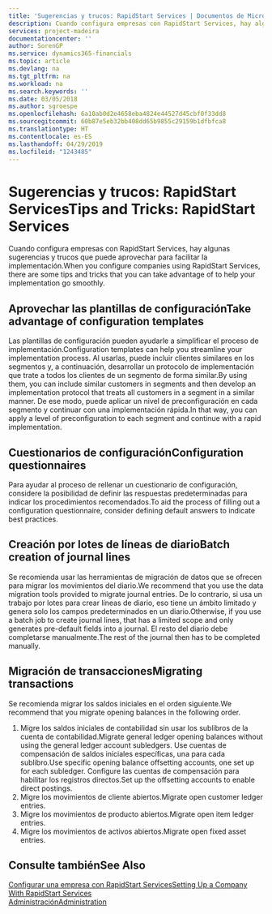 ```yaml
---
title: 'Sugerencias y trucos: RapidStart Services | Documentos de Microsoft'
description: Cuando configura empresas con RapidStart Services, hay algunas sugerencias y trucos que puede aprovechar para facilitar la implementación.
services: project-madeira
documentationcenter: ''
author: SorenGP
ms.service: dynamics365-financials
ms.topic: article
ms.devlang: na
ms.tgt_pltfrm: na
ms.workload: na
ms.search.keywords: ''
ms.date: 03/05/2018
ms.author: sgroespe
ms.openlocfilehash: 6a10ab0d2e4658eba4824e44527d45cbf0f33dd8
ms.sourcegitcommit: 60b87e5eb32bb408dd65b9855c29159b1dfbfca8
ms.translationtype: HT
ms.contentlocale: es-ES
ms.lasthandoff: 04/29/2019
ms.locfileid: "1243485"
---
```

# <a name="tips-and-tricks-rapidstart-services"></a><span data-ttu-id="6111a-103">Sugerencias y trucos: RapidStart Services</span><span class="sxs-lookup"><span data-stu-id="6111a-103">Tips and Tricks: RapidStart Services</span></span>
<span data-ttu-id="6111a-104">Cuando configura empresas con RapidStart Services, hay algunas sugerencias y trucos que puede aprovechar para facilitar la implementación.</span><span class="sxs-lookup"><span data-stu-id="6111a-104">When you configure companies using RapidStart Services, there are some tips and tricks that you can take advantage of to help your implementation go smoothly.</span></span>  

## <a name="take-advantage-of-configuration-templates"></a><span data-ttu-id="6111a-105">Aprovechar las plantillas de configuración</span><span class="sxs-lookup"><span data-stu-id="6111a-105">Take advantage of configuration templates</span></span>  
<span data-ttu-id="6111a-106">Las plantillas de configuración pueden ayudarle a simplificar el proceso de implementación.</span><span class="sxs-lookup"><span data-stu-id="6111a-106">Configuration templates can help you streamline your implementation process.</span></span> <span data-ttu-id="6111a-107">Al usarlas, puede incluir clientes similares en los segmentos y, a continuación, desarrollar un protocolo de implementación que trate a todos los clientes de un segmento de forma similar.</span><span class="sxs-lookup"><span data-stu-id="6111a-107">By using them, you can include similar customers in segments and then develop an implementation protocol that treats all customers in a segment in a similar manner.</span></span> <span data-ttu-id="6111a-108">De ese modo, puede aplicar un nivel de preconfiguración en cada segmento y continuar con una implementación rápida.</span><span class="sxs-lookup"><span data-stu-id="6111a-108">In that way, you can apply a level of preconfiguration to each segment and continue with a rapid implementation.</span></span>  

## <a name="configuration-questionnaires"></a><span data-ttu-id="6111a-109">Cuestionarios de configuración</span><span class="sxs-lookup"><span data-stu-id="6111a-109">Configuration questionnaires</span></span>  
<span data-ttu-id="6111a-110">Para ayudar al proceso de rellenar un cuestionario de configuración, considere la posibilidad de definir las respuestas predeterminadas para indicar los procedimientos recomendados.</span><span class="sxs-lookup"><span data-stu-id="6111a-110">To aid the process of filling out a configuration questionnaire, consider defining default answers to indicate best practices.</span></span>  

## <a name="batch-creation-of-journal-lines"></a><span data-ttu-id="6111a-111">Creación por lotes de líneas de diario</span><span class="sxs-lookup"><span data-stu-id="6111a-111">Batch creation of journal lines</span></span>  
<span data-ttu-id="6111a-112">Se recomienda usar las herramientas de migración de datos que se ofrecen para migrar los movimientos del diario.</span><span class="sxs-lookup"><span data-stu-id="6111a-112">We recommend that you use the data migration tools provided to migrate journal entries.</span></span> <span data-ttu-id="6111a-113">De lo contrario, si usa un trabajo por lotes para crear líneas de diario, eso tiene un ámbito limitado y genera solo los campos predeterminados en un diario.</span><span class="sxs-lookup"><span data-stu-id="6111a-113">Otherwise, if you use a batch job to create journal lines, that has a limited scope and only generates pre-default fields into a journal.</span></span> <span data-ttu-id="6111a-114">El resto del diario debe completarse manualmente.</span><span class="sxs-lookup"><span data-stu-id="6111a-114">The rest of the journal then has to be completed manually.</span></span>  

## <a name="migrating-transactions"></a><span data-ttu-id="6111a-115">Migración de transacciones</span><span class="sxs-lookup"><span data-stu-id="6111a-115">Migrating transactions</span></span>  
<span data-ttu-id="6111a-116">Se recomienda migrar los saldos iniciales en el orden siguiente.</span><span class="sxs-lookup"><span data-stu-id="6111a-116">We recommend that you migrate opening balances in the following order.</span></span>  

1.  <span data-ttu-id="6111a-117">Migre los saldos iniciales de contabilidad sin usar los sublibros de la cuenta de contabilidad.</span><span class="sxs-lookup"><span data-stu-id="6111a-117">Migrate general ledger opening balances without using the general ledger account subledgers.</span></span> <span data-ttu-id="6111a-118">Use cuentas de compensación de saldos iniciales específicas, una para cada sublibro.</span><span class="sxs-lookup"><span data-stu-id="6111a-118">Use specific opening balance offsetting accounts, one set up for each subledger.</span></span> <span data-ttu-id="6111a-119">Configure las cuentas de compensación para habilitar los registros directos.</span><span class="sxs-lookup"><span data-stu-id="6111a-119">Set up the offsetting accounts to enable direct postings.</span></span>  
2.  <span data-ttu-id="6111a-120">Migre los movimientos de cliente abiertos.</span><span class="sxs-lookup"><span data-stu-id="6111a-120">Migrate open customer ledger entries.</span></span>  
3.  <span data-ttu-id="6111a-121">Migre los movimientos de producto abiertos.</span><span class="sxs-lookup"><span data-stu-id="6111a-121">Migrate open item ledger entries.</span></span>  
4.  <span data-ttu-id="6111a-122">Migre los movimientos de activos abiertos.</span><span class="sxs-lookup"><span data-stu-id="6111a-122">Migrate open fixed asset entries.</span></span>  

## <a name="see-also"></a><span data-ttu-id="6111a-123">Consulte también</span><span class="sxs-lookup"><span data-stu-id="6111a-123">See Also</span></span>  
[<span data-ttu-id="6111a-124">Configurar una empresa con RapidStart Services</span><span class="sxs-lookup"><span data-stu-id="6111a-124">Setting Up a Company With RapidStart Services</span></span>](admin-set-up-a-company-with-rapidstart.md)  
[<span data-ttu-id="6111a-125">Administración</span><span class="sxs-lookup"><span data-stu-id="6111a-125">Administration</span></span>](admin-setup-and-administration.md)
